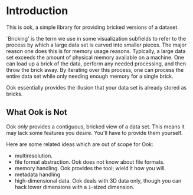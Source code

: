 Introduction
============

This is ook, a simple library for providing bricked versions of a dataset.

`Bricking' is the term we use in some visualization subfields to refer
to the process by which a large data set is carved into smaller pieces.
The major reason one does this is for memory usage reasons.  Typically,
a large data set exceeds the amount of physical memory available on
a machine.  One can load up a brick of the data, perform any needed
processing, and then throw the brick away.  By iterating over this
process, one can process the entire data set while only needing enough
memory for a single brick.

Ook essentially provides the illusion that your data set is already
stored as bricks.

What Ook is Not
---------------

Ook *only* provides a contiguous, bricked view of a data set.  This
means it may lack some features you desire.  You'll have to provide
them yourself.

Here are some related ideas which are out of scope for Ook:

 - multiresolution.
 - file format abstraction.  Ook does not know about file formats.
 - memory handling.  Ook provides the tool; wield it how you will.
 - metadata handling
 - high-dimensional data.  Ook deals with 3D data only, though you can
   hack lower dimensions with a ``1``-sized dimension.
